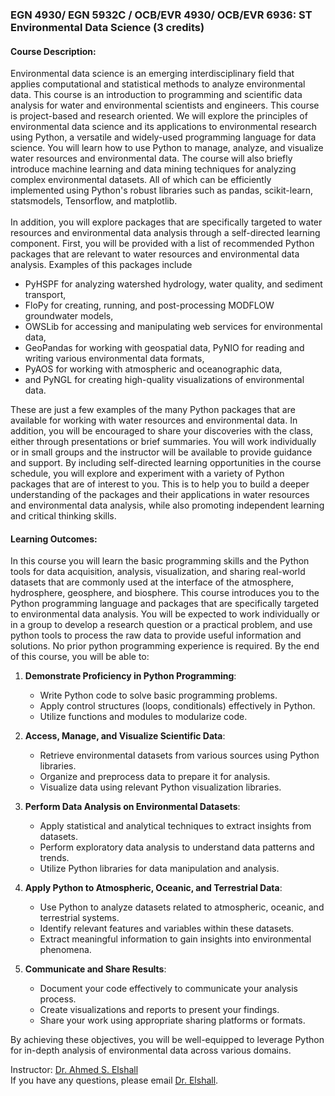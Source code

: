 ### EGN 4930/ EGN 5932C / OCB/EVR 4930/ OCB/EVR 6936: ST Environmental Data Science (3 credits) 

#### Course Description: 
Environmental data science is an emerging interdisciplinary field that applies computational and statistical methods to analyze environmental data. This course is an introduction to programming and scientific data analysis for water and environmental scientists and engineers. This course is project-based and research oriented.  We will explore the principles of environmental data science and its applications to environmental research using Python, a versatile and widely-used programming language for data science. You will learn how to use Python to manage, analyze, and visualize water resources and environmental data. The course will also briefly introduce machine learning and data mining techniques for analyzing complex environmental datasets. All of which can be efficiently implemented using Python's robust libraries such as pandas, scikit-learn, statsmodels, Tensorflow, and matplotlib.<br> 
<br>
In addition, you will explore packages that are specifically targeted to water resources and environmental data analysis through a self-directed learning component. First, you will be provided with a list of recommended Python packages that are relevant to water resources and environmental data analysis. Examples of this packages include 
- PyHSPF for analyzing watershed hydrology, water quality, and sediment transport,
- FloPy for creating, running, and post-processing MODFLOW groundwater models,
- OWSLib for accessing and manipulating web services for environmental data,
- GeoPandas for working with geospatial data, PyNIO for reading and writing various environmental data formats,
- PyAOS for working with atmospheric and oceanographic data,
- and PyNGL for creating high-quality visualizations of environmental data. <br>

These are just a few examples of the many Python packages that are available for working with water resources and environmental data. In addition, you will be encouraged to share your discoveries with the class, either through presentations or brief summaries. You will work individually or in small groups and the instructor will be available to provide guidance and support. By including self-directed learning opportunities in the course schedule, you will explore and experiment with a variety of Python packages that are of interest to you. This is to help you to build a deeper understanding of the packages and their applications in water resources and environmental data analysis, while also promoting independent learning and critical thinking skills.

#### Learning Outcomes: 
In this course you will learn the basic programming skills and the Python tools for data acquisition, analysis, visualization, and sharing real-world datasets that are commonly used at the interface of the atmosphere, hydrosphere, geosphere, and biosphere. This course introduces you to the Python programming language and packages that are specifically targeted to environmental data analysis. You will be expected to work individually or in a group to develop a research question or a practical problem, and use python tools to process the raw data to provide useful information and solutions. No prior python programming experience is required. By the end of this course, you will be able to:

1. **Demonstrate Proficiency in Python Programming**:
    - Write Python code to solve basic programming problems.
    - Apply control structures (loops, conditionals) effectively in Python.
    - Utilize functions and modules to modularize code.

2. **Access, Manage, and Visualize Scientific Data**:
    - Retrieve environmental datasets from various sources using Python libraries.
    - Organize and preprocess data to prepare it for analysis.
    - Visualize data using relevant Python visualization libraries.

3. **Perform Data Analysis on Environmental Datasets**:
    - Apply statistical and analytical techniques to extract insights from datasets.
    - Perform exploratory data analysis to understand data patterns and trends.
    - Utilize Python libraries for data manipulation and analysis.

4. **Apply Python to Atmospheric, Oceanic, and Terrestrial Data**:
    - Use Python to analyze datasets related to atmospheric, oceanic, and terrestrial systems.
    - Identify relevant features and variables within these datasets.
    - Extract meaningful information to gain insights into environmental phenomena.

5. **Communicate and Share Results**:
    - Document your code effectively to communicate your analysis process.
    - Create visualizations and reports to present your findings.
    - Share your work using appropriate sharing platforms or formats.

By achieving these objectives, you will be well-equipped to leverage Python for in-depth analysis of environmental data across various domains.


Instructor: [Dr. Ahmed S. Elshall](https://orcid.org/0000-0001-8200-5064) <br>
If you have any questions, please email [Dr. Elshall](mailto:aelshall@fgcu.edu).
